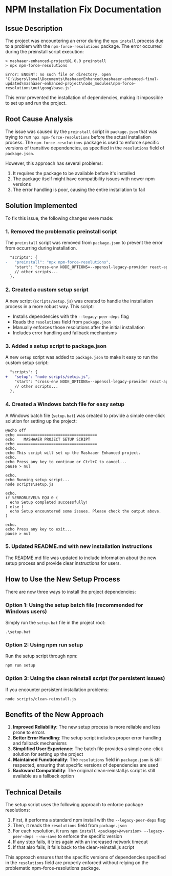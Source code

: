 # NPM Installation Fix Documentation

## Issue Description

The project was encountering an error during the `npm install` process due to a problem with the `npm-force-resolutions` package. The error occurred during the preinstall script execution:

```
> mashaaer-enhanced-project@1.0.0 preinstall
> npx npm-force-resolutions

Error: ENOENT: no such file or directory, open 'C:\Users\loyal\Documents\MashaaerEnhanced\mashaaer-enhanced-final-updated\mashaaer-enhanced-project\node_modules\npm-force-resolutions\out\goog\base.js'
```

This error prevented the installation of dependencies, making it impossible to set up and run the project.

## Root Cause Analysis

The issue was caused by the `preinstall` script in `package.json` that was trying to run `npx npm-force-resolutions` before the actual installation process. The `npm-force-resolutions` package is used to enforce specific versions of transitive dependencies, as specified in the `resolutions` field of `package.json`.

However, this approach has several problems:
1. It requires the package to be available before it's installed
2. The package itself might have compatibility issues with newer npm versions
3. The error handling is poor, causing the entire installation to fail

## Solution Implemented

To fix this issue, the following changes were made:

### 1. Removed the problematic preinstall script

The `preinstall` script was removed from `package.json` to prevent the error from occurring during installation.

```diff
  "scripts": {
-   "preinstall": "npx npm-force-resolutions",
    "start": "cross-env NODE_OPTIONS=--openssl-legacy-provider react-app-rewired start",
    // other scripts...
  },
```

### 2. Created a custom setup script

A new script (`scripts/setup.js`) was created to handle the installation process in a more robust way. This script:
- Installs dependencies with the `--legacy-peer-deps` flag
- Reads the `resolutions` field from `package.json`
- Manually enforces those resolutions after the initial installation
- Includes error handling and fallback mechanisms

### 3. Added a setup script to package.json

A new `setup` script was added to `package.json` to make it easy to run the custom setup script:

```diff
  "scripts": {
+   "setup": "node scripts/setup.js",
    "start": "cross-env NODE_OPTIONS=--openssl-legacy-provider react-app-rewired start",
    // other scripts...
  },
```

### 4. Created a Windows batch file for easy setup

A Windows batch file (`setup.bat`) was created to provide a simple one-click solution for setting up the project:

```batch
@echo off
echo ===================================
echo    MASHAAER PROJECT SETUP SCRIPT
echo ===================================
echo.
echo This script will set up the Mashaaer Enhanced project.
echo.
echo Press any key to continue or Ctrl+C to cancel...
pause > nul

echo.
echo Running setup script...
node scripts\setup.js

echo.
if %ERRORLEVEL% EQU 0 (
  echo Setup completed successfully!
) else (
  echo Setup encountered some issues. Please check the output above.
)

echo.
echo Press any key to exit...
pause > nul
```

### 5. Updated README.md with new installation instructions

The README.md file was updated to include information about the new setup process and provide clear instructions for users.

## How to Use the New Setup Process

There are now three ways to install the project dependencies:

### Option 1: Using the setup batch file (recommended for Windows users)

Simply run the `setup.bat` file in the project root:

```
.\setup.bat
```

### Option 2: Using npm run setup

Run the setup script through npm:

```
npm run setup
```

### Option 3: Using the clean reinstall script (for persistent issues)

If you encounter persistent installation problems:

```
node scripts/clean-reinstall.js
```

## Benefits of the New Approach

1. **Improved Reliability**: The new setup process is more reliable and less prone to errors
2. **Better Error Handling**: The setup script includes proper error handling and fallback mechanisms
3. **Simplified User Experience**: The batch file provides a simple one-click solution for setting up the project
4. **Maintained Functionality**: The `resolutions` field in `package.json` is still respected, ensuring that specific versions of dependencies are used
5. **Backward Compatibility**: The original clean-reinstall.js script is still available as a fallback option

## Technical Details

The setup script uses the following approach to enforce package resolutions:

1. First, it performs a standard npm install with the `--legacy-peer-deps` flag
2. Then, it reads the `resolutions` field from `package.json`
3. For each resolution, it runs `npm install <package>@<version> --legacy-peer-deps --no-save` to enforce the specific version
4. If any step fails, it tries again with an increased network timeout
5. If that also fails, it falls back to the clean-reinstall.js script

This approach ensures that the specific versions of dependencies specified in the `resolutions` field are properly enforced without relying on the problematic npm-force-resolutions package.